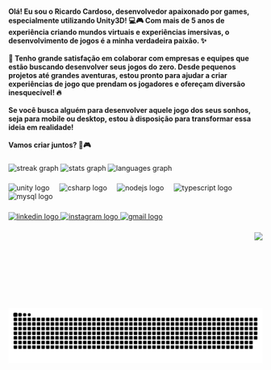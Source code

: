 <h4 align="left">Olá! Eu sou o Ricardo Cardoso, desenvolvedor apaixonado por games, especialmente utilizando Unity3D! 💻🎮 Com mais de 5 anos de experiência criando mundos virtuais e experiências imersivas, o desenvolvimento de jogos é a minha verdadeira paixão. ✨<br><br>💼 Tenho grande satisfação em colaborar com empresas e equipes que estão buscando desenvolver seus jogos do zero. Desde pequenos projetos até grandes aventuras, estou pronto para ajudar a criar experiências de jogo que prendam os jogadores e ofereçam diversão inesquecível! 🔥<br><br>Se você busca alguém para desenvolver aquele jogo dos seus sonhos, seja para mobile ou desktop, estou à disposição para transformar essa ideia em realidade!<br><br>Vamos criar juntos? 🚀🎮</h4>

###

<div align="left">
  <img src="https://streak-stats.demolab.com?user=rica-cardoso&locale=en&mode=daily&theme=dracula&hide_border=false&border_radius=5&order=3" height="150" alt="streak graph"  />
  <img src="https://github-readme-stats.vercel.app/api?username=rica-cardoso&hide_title=false&hide_rank=false&show_icons=true&include_all_commits=true&count_private=true&disable_animations=false&theme=dracula&locale=en&hide_border=false&order=1" height="150" alt="stats graph"  />
  <img src="https://github-readme-stats.vercel.app/api/top-langs?username=rica-cardoso&locale=en&hide_title=false&layout=compact&card_width=320&langs_count=5&theme=dracula&hide_border=false&order=2" height="196" alt="languages graph"  />
</div>

###

<div align="left">
  <img src="https://skillicons.dev/icons?i=unity" height="30" alt="unity logo"  />
  <img width="12" />
  <img src="https://cdn.jsdelivr.net/gh/devicons/devicon/icons/csharp/csharp-original.svg" height="30" alt="csharp logo"  />
  <img width="12" />
  <img src="https://skillicons.dev/icons?i=nodejs" height="30" alt="nodejs logo"  />
  <img width="12" />
  <img src="https://cdn.jsdelivr.net/gh/devicons/devicon/icons/typescript/typescript-original.svg" height="30" alt="typescript logo"  />
  <img width="12" />
  <img src="https://skillicons.dev/icons?i=mysql" height="30" alt="mysql logo"  />
</div>

###

<div align="left">
  <a href="https://www.linkedin.com/in/rica-cardoso/" target="_blank">
    <img src="https://img.shields.io/static/v1?message=LinkedIn&logo=linkedin&label=&color=0077B5&logoColor=white&labelColor=&style=for-the-badge" height="35" alt="linkedin logo"  />
  </a>
  <a href="https://www.instagram.com/ricardoso3d/" target="_blank">
    <img src="https://img.shields.io/static/v1?message=Instagram&logo=instagram&label=&color=E4405F&logoColor=white&labelColor=&style=for-the-badge" height="35" alt="instagram logo"  />
  </a>
  <a href="rick.duk@gmail.com" target="_blank">
    <img src="https://img.shields.io/static/v1?message=Gmail&logo=gmail&label=&color=D14836&logoColor=white&labelColor=&style=for-the-badge" height="35" alt="gmail logo"  />
  </a>
</div>

###

<img align="right" height="150" src="https://i.imgflip.com/65efzo.gif"  />

###

<img src="https://raw.githubusercontent.com/rica-cardoso/rica-cardoso/output/snake.svg" alt="Snake animation" />

###
